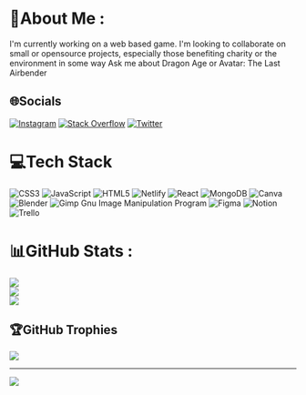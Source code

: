 # 💫About Me :
I'm currently working on a web based game.
I'm looking to collaborate on small or opensource projects, especially those benefiting charity or the environment in some way
Ask me about Dragon Age or Avatar: The Last Airbender

## 🌐Socials
[![Instagram](https://img.shields.io/badge/Instagram-%23E4405F.svg?logo=Instagram&logoColor=white)](https://instagram.com/rae_plusplus) [![Stack Overflow](https://img.shields.io/badge/-Stackoverflow-FE7A16?logo=stack-overflow&logoColor=white)](https://stackoverflow.com/users/17266078) [![Twitter](https://img.shields.io/badge/Twitter-%231DA1F2.svg?logo=Twitter&logoColor=white)](https://twitter.com/raeplusplus) 
# 💻Tech Stack
![CSS3](https://img.shields.io/badge/css3-%231572B6.svg?style=plastic&logo=css3&logoColor=white) ![JavaScript](https://img.shields.io/badge/javascript-%23323330.svg?style=plastic&logo=javascript&logoColor=%23F7DF1E) ![HTML5](https://img.shields.io/badge/html5-%23E34F26.svg?style=plastic&logo=html5&logoColor=white) ![Netlify](https://img.shields.io/badge/netlify-%23000000.svg?style=plastic&logo=netlify&logoColor=#00C7B7) ![React](https://img.shields.io/badge/react-%2320232a.svg?style=plastic&logo=react&logoColor=%2361DAFB) ![MongoDB](https://img.shields.io/badge/MongoDB-%234ea94b.svg?style=plastic&logo=mongodb&logoColor=white) ![Canva](https://img.shields.io/badge/Canva-%2300C4CC.svg?style=plastic&logo=Canva&logoColor=white) ![Blender](https://img.shields.io/badge/blender-%23F5792A.svg?style=plastic&logo=blender&logoColor=white) ![Gimp Gnu Image Manipulation Program](https://img.shields.io/badge/Gimp-657D8B?style=plastic&logo=gimp&logoColor=FFFFFF) 	![Figma](https://img.shields.io/badge/figma-%23F24E1E.svg?style=plastic&logo=figma&logoColor=white) ![Notion](https://img.shields.io/badge/Notion-%23000000.svg?style=plastic&logo=notion&logoColor=white) ![Trello](https://img.shields.io/badge/Trello-%23026AA7.svg?style=plastic&logo=Trello&logoColor=white)
# 📊GitHub Stats :
![](https://github-readme-stats.vercel.app/api?username=raeplusplus&theme=synthwave&hide_border=false&include_all_commits=false&count_private=false)<br/>
![](https://github-readme-streak-stats.herokuapp.com/?user=raeplusplus&theme=synthwave&hide_border=false)<br/>
![](https://github-readme-stats.vercel.app/api/top-langs/?username=raeplusplus&theme=synthwave&hide_border=false&include_all_commits=false&count_private=false&layout=compact)

## 🏆GitHub Trophies
![](https://github-profile-trophy.vercel.app/?username=raeplusplus&theme=dracula&no-frame=false&no-bg=false&margin-w=4)

---
[![](https://visitcount.itsvg.in/api?id=raeplusplus&icon=0&color=5)](https://visitcount.itsvg.in)
